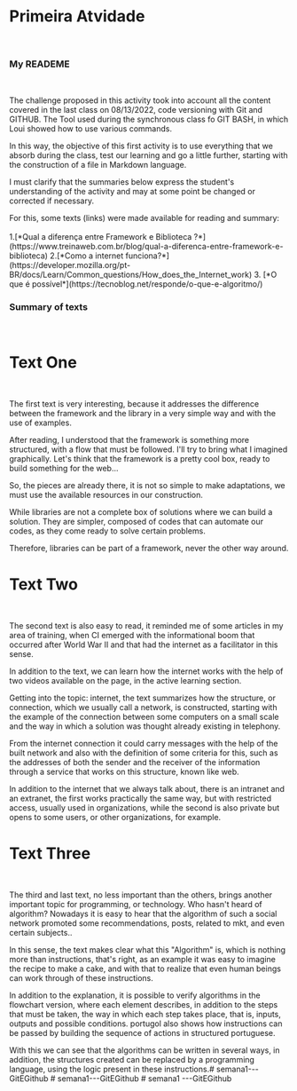 # __Primeira Atvidade__
<br>

### __My READEME__
<br>
<p> The challenge proposed in this activity took into account all the content covered in the last class on 08/13/2022, code versioning with Git and GITHUB. The Tool used during the synchronous class fo GIT BASH, in which Loui showed how to use various commands.
<p> In this way, the objective of this first activity is to use everything that we absorb during the class, test our learning and go a little further, starting with the construction of a file in Markdown language.
<p>I must clarify that the summaries below express the student's understanding of the activity and may at some point be changed or corrected if necessary.
<p> For this, some texts (links) were made available for reading and summary:
<br>
<br>
1.[*Qual a diferença entre Framework e Biblioteca ?*](https://www.treinaweb.com.br/blog/qual-a-diferenca-entre-framework-e-biblioteca)
2.[*Como a internet funciona?*](https://developer.mozilla.org/pt-BR/docs/Learn/Common_questions/How_does_the_Internet_work)
3. [*O que é possível*](https://tecnoblog.net/responde/o-que-e-algoritmo/)
<br>

### __Summary of texts__
<br>

# __Text One__
<br>
<p>The first text is very interesting, because it addresses the difference between the framework and the library in a very simple way and with the use of examples.
<p>After reading, I understood that the framework is something more structured, with a flow that must be followed. I'll try to bring what I imagined graphically. Let's think that the framework is a pretty cool box, ready to build something for the web...
<p>So, the pieces are already there, it is not so simple to make adaptations, we must use the available resources in our construction.
<p>While libraries are not a complete box of solutions where we can build a solution. They are simpler, composed of codes that can automate our codes, as they come ready to solve certain problems.
<p> Therefore, libraries can be part of a framework, never the other way around.
<br>

# __Text Two__
<br>
<p> The second text is also easy to read, it reminded me of some articles in my area of ​​training, when CI emerged with the informational boom that occurred after World War II and that had the internet as a facilitator in this sense.
<p> In addition to the text, we can learn how the internet works with the help of two videos available on the page, in the active learning section.
<p> Getting into the topic: internet, the text summarizes how the structure, or connection, which we usually call a network, is constructed, starting with the example of the connection between some computers on a small scale and the way in which a solution was thought already existing in telephony.
<p>From the internet connection it could carry messages with the help of the built network and also with the definition of some criteria for this, such as the addresses of both the sender and the receiver of the information through a service that works on this structure, known like web.
<p>In addition to the internet that we always talk about, there is an intranet and an extranet, the first works practically the same way, but with restricted access, usually used in organizations, while the second is also private but opens to some users, or other organizations, for example.
<br> 

# __Text Three__
<br>
<p>The third and last text, no less important than the others, brings another important topic for programming, or technology. Who hasn't heard of algorithm? Nowadays it is easy to hear that the algorithm of such a social network promoted some recommendations, posts, related to mkt, and even certain subjects..
<p>In this sense, the text makes clear what this "Algorithm" is, which is nothing more than instructions, that's right, as an example it was easy to imagine the recipe to make a cake, and with that to realize that even human beings can work through of these instructions.
<p>In addition to the explanation, it is possible to verify algorithms in the flowchart version, where each element describes, in addition to the steps that must be taken, the way in which each step takes place, that is, inputs, outputs and possible conditions. portugol also shows how instructions can be passed by building the sequence of actions in structured portuguese.
<p>With this we can see that the algorithms can be written in several ways, in addition, the structures created can be replaced by a programming language, using the logic present in these instructions.# semana1---GitEGithub
# semana1---GitEGithub
# semana1 ---GitEGithub
